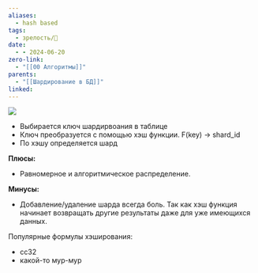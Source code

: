 ```yaml
---
aliases:
  - hash based
tags:
  - зрелость/🌱
date:
  - - 2024-06-20
zero-link:
  - "[[00 Алгоритмы]]"
parents:
  - "[[Шардирование в БД]]"
linked:
---
```

![](Pasted%20image%2020240620220323.png)

- Выбирается ключ шардирвоания в таблице
- Ключ преобразуется с помощью хэш функции. F(key) -> shard_id
- По хэшу определяется шард

**Плюсы:**
- Равномерное и алгоритмическое распределение. 

**Минусы:**
- Добавление/удаление шарда всегда боль. Так как хэш функция начинает возвращать другие результаты даже для уже имеющихся данных.

Популярные формулы хэширования:
- cc32
- какой-то мур-мур